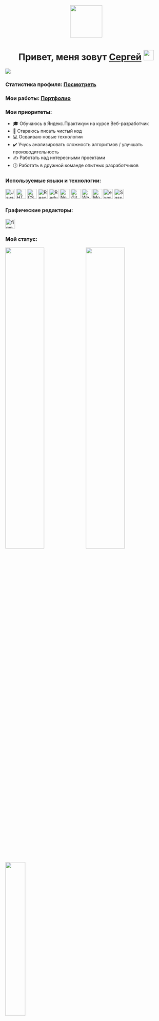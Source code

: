 <div id="header" align="center">
  <img src="https://media.giphy.com/media/M9gbBd9nbDrOTu1Mqx/giphy.gif" width="100"/>
</div>

<h1 align="center">Привет, меня зовут 
    <a href="https://vk.com/bear_74" target="_blank">Сергей</a> 
    <img src="https://github.com/blackcater/blackcater/raw/main/images/Hi.gif" height="32"/>
</h1>

<img align="center" src="https://readme-typing-svg.herokuapp.com?size=24&duration=5000&color=228B22&width=700&height=50&lines=%D0%AF+Junior+front-end+%D1%80%D0%B0%D0%B7%D1%80%D0%B0%D0%B1%D0%BE%D1%82%D1%87%D0%B8%D0%BA"/>

### Статистика профиля: [Посмотреть](https://metrics.lecoq.io/insights/Sergynya174)

### Мои работы: [Портфолио]()

### Мои приоритеты:
+ 🎓 Обучаюсь в Яндекс.Практикум на курсе Веб-разработчик
+ 🧼 Стараюсь писать чистый код
+ 💻 Осваиваю новые технологии
+ ✔️ Учусь анализировать сложность алгоритмов / улучшать производительность
+ ✍ Работать над интересными проектами
+ 🕕 Работать в дружной команде опытных разработчиков

### Используемые языки и технологии:
<div display='flex'>
  <img src="https://camo.githubusercontent.com/5e4e512a9fba4d33300fa431e2c5fb07d476d5f15194bc75dfbf3da545f73e43/68747470733a2f2f63646e2e69636f6e73636f75742e636f6d2f69636f6e2f667265652f706e672d3235362f6a6176617363726970742d323735323134382d323238343936352e706e67" alt="JavaScript" width="30" height="30" data-canonical-src="https://cdn.iconscout.com/icon/free/png-256/javascript-2752148-2284965.png" style="max-width: 100%;">
  <img src="https://camo.githubusercontent.com/3ee2d05e81aaac01abc73793fd419f11162ea0ce031657e42041f44b0d1dcb0c/68747470733a2f2f63727970746f6c6f676f732e63632f6c6f676f732f68746d6c2d636f696e2d68746d6c2d6c6f676f2e706e67" alt="HTML" width="30" height="30" data-canonical-src="https://cryptologos.cc/logos/html-coin-html-logo.png" style="max-width: 100%;">
  <img src="https://camo.githubusercontent.com/6c85ced8f8b58b0c8b6197392db04e370450e141f25f9862f6307be638fe8aaa/68747470733a2f2f69636f6e2d6c6962726172792e636f6d2f696d616765732f6373732d78786c5f31303537332e706e67" alt="CSS" width="30" height="30" data-canonical-src="https://icon-library.com/images/css-xxl_10573.png" style="max-width: 100%;">
  <img src="https://camo.githubusercontent.com/c7db9e9f6eaff5e1c72f2b5296708a7d33d1a5aaf136e2a66eded36a898585e1/68747470733a2f2f7777772e636c6f7564616e616c6f67792e636f2e756b2f77702d636f6e74656e742f75706c6f6164732f323031392f30362f72656163742e706e67" alt="React" width="30" height="30" data-canonical-src="https://www.cloudanalogy.co.uk/wp-content/uploads/2019/06/react.png" style="max-width: 100%;">
  <img src="https://raw.githubusercontent.com/reduxjs/redux/master/logo/logo.png" alt="Redux" width="30" height="30" style="max-width: 100%;">
  <img src="https://camo.githubusercontent.com/1caeaac6c7409233221fd3ce0b49544d2b8487325668774145bf504455639e4b/68747470733a2f2f646576737469636b6572732e636f6d2f6173736574732f696d672f70726f2f6b6837782e706e67" alt="Node.js" width="30" height="30" data-canonical-src="https://devstickers.com/assets/img/pro/kh7x.png" style="max-width: 100%;">
  <img src="https://camo.githubusercontent.com/fbfcb9e3dc648adc93bef37c718db16c52f617ad055a26de6dc3c21865c3321d/68747470733a2f2f7777772e766563746f726c6f676f2e7a6f6e652f6c6f676f732f6769742d73636d2f6769742d73636d2d69636f6e2e737667" alt="Git" width="30" height="30" data-canonical-src="https://www.vectorlogo.zone/logos/git-scm/git-scm-icon.svg" style="max-width: 100%;">
  <img src="https://camo.githubusercontent.com/a8c8b0cb9b65be4883e6dc68cf3b36e5cba1e84464b7650b3b689a72e7118cad/68747470733a2f2f7365656b6c6f676f2e636f6d2f696d616765732f572f7765627061636b2d6c6f676f2d394536364545323033412d7365656b6c6f676f2e636f6d2e706e67" alt="Webpack" width="30" height="30" data-canonical-src="https://seeklogo.com/images/W/webpack-logo-9E66EE203A-seeklogo.com.png" style="max-width: 100%;">
  <img src="https://camo.githubusercontent.com/696ef86928e140d60767169748035096d8f1af1ccee137bf41e430a9d5120e35/68747470733a2f2f666330312e64657669616e746172742e6e65742f667337302f662f323031302f3136382f652f312f49636f6e5f4d6f6e676f44425f62795f786b6e656f2e706e67" alt="MongoDB" width="30" height="30" data-canonical-src="https://fc01.deviantart.net/fs70/f/2010/168/e/1/Icon_MongoDB_by_xkneo.png" style="max-width: 100%;">
  <img src="https://camo.githubusercontent.com/b781e4e3cb62aea137020cdcffd9bcebc1a28ad24131af05515c3cb4dfc20fe5/68747470733a2f2f69322e77702e636f6d2f7777772e6d656d656e746f746563682e696e2f6173736574732f696d616765732f69636f6e732f657870726573732e706e67" alt="express.js" width="30" height="30" data-canonical-src="https://i2.wp.com/www.mementotech.in/assets/images/icons/express.png" style="max-width: 100%;">
  <img src="https://camo.githubusercontent.com/f75be34b984916f7c30b40dbf332154eb2e06ed630ce0f446aaa6ec134c8f94f/68747470733a2f2f736173732d6c616e672e636f6d2f6173736574732f696d672f7374796c6567756964652f7365616c2d636f6c6f722d61656630333534632e706e67" alt="Sass" width="30" height="30" data-canonical-src="https://sass-lang.com/assets/img/styleguide/seal-color-aef0354c.png" style="max-width: 100%;">
</div>

### Графические редакторы:
<img src="https://camo.githubusercontent.com/ed93c2b000a76ceaad1503e7eb9356591b885227e82a36a005b9d3498b303ba5/68747470733a2f2f7777772e766563746f726c6f676f2e7a6f6e652f6c6f676f732f6669676d612f6669676d612d69636f6e2e737667" alt="figma" width="30" height="30" data-canonical-src="https://www.vectorlogo.zone/logos/figma/figma-icon.svg" style="max-width: 100%;">

### Мой статус:
<div >
  <img width="49%" src="http://github-readme-streak-stats.herokuapp.com?user=Sergynya174&theme=gruvbox&date_format=M%20j%5B%2C%20Y%5D">
  <img width="49%" src="https://github-readme-stats.vercel.app/api?username=Sergynya174&theme=gruvbox">
  <img width="35%" src="https://github-profile-summary-cards.vercel.app/api/cards/repos-per-language?username=Sergynya174&theme=gruvbox">
</div>
<div>
  <img width="35%" src="https://www.codewars.com/users/Sergynya174/badges/large">
</div>

### Контакты:
### 📧 Почта: Sergynya174@yandex.ru
### 🌐 Telegram: [@SergoMatrosov174](https://t.me/SergoMatrosov174)

